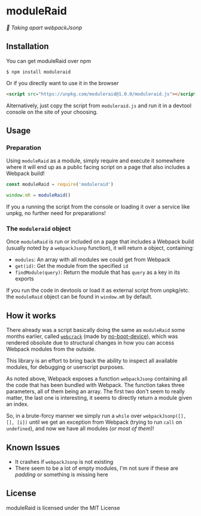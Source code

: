 # moduleRaid

_:gift: Taking apart webpackJsonp_

## Installation

You can get moduleRaid over npm

```
$ npm install moduleraid
```

Or if you directly want to use it in the browser

```html
<script src="https://unpkg.com/moduleraid@1.0.0/moduleraid.js"></script>
```

Alternatively, just copy the script from `moduleraid.js` and run it in a devtool console
on the site of your choosing.

## Usage

### Preparation

Using `moduleRaid` as a module, simply require and execute it somewhere where it will end up as a public facing script on a page that also
includes a Webpack build!

```js
const moduleRaid = require('moduleraid')

window.mR = moduleRaid()
```

If you a running the script from the console or loading it over a service like unpkg, no further need for preparations!

### The `moduleraid` object

Once `moduleRaid` is run or included on a page that includes a Webpack build (usually noted by a `webpackJsonp` function), it
will return a object, containing:

* `modules`: An array with all modules we could get from Webpack
* `get(id)`: Get the module from the specified `id`
* `findModule(query)`: Return the module that has `query` as a key in its exports

If you run the code in devtools or load it as external script from unpkg/etc. the `moduleRaid` object can be found in `window.mR` by default.

## How it works

There already was a script basically doing the same as `moduleRaid` some months earlier, called [`webcrack`](https://gist.github.com/no-boot-device/cb63762000e606e50690911cac1bcead) (made by [no-boot-device](https://github.com/no-boot-device)), which was rendered obsolute due to
structural changes in how you can access Webpack modules from the outside.

This library is an effort to bring back the ability to inspect all available modules, for debugging or userscript purposes.

As noted above, Webpack exposes a function `webpackJsonp` containing all the code that has been bundled with Webpack. The function takes three
parameters, all of them being an array. The first two don't seem to really matter, the last one is interesting, it seems to directly return
a module given an index.

So, in a brute-forcy manner we simply run a `while` over `webpackJsonp([], [], [i])` until we get an exception from Webpack (trying to run `call`
on `undefined`), and now we have all modules (_or most of them_)!

## Known Issues

* It crashes if `webpackJsonp` is not existing
* There seem to be a lot of empty modules, I'm not sure if these are _padding_ or something is missing here

## License

moduleRaid is licensed under the MIT License